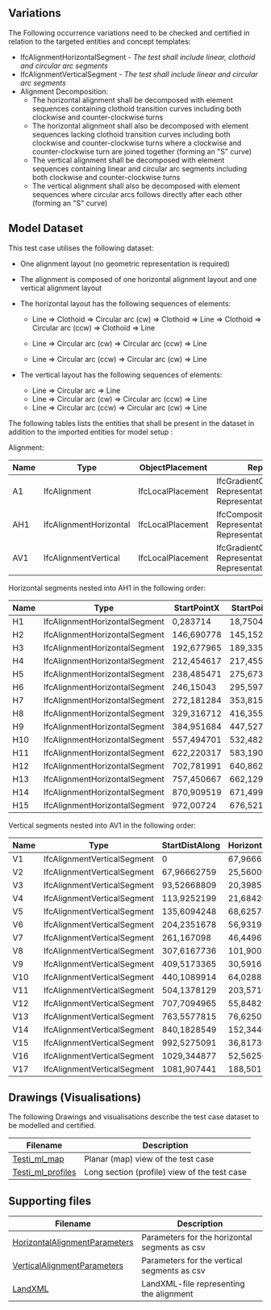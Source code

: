 ## Variations
The Following occurrence variations need to be checked and certified in relation to the targeted entities and concept templates:

- IfcAlignmentHorizontalSegment - *The test shall include linear, clothoid and circular arc segments*
- IfcAlignmentVerticalSegment - *The test shall include linear and circular arc segments*
- Alignment Decomposition:
  - The horizontal alignment shall be decomposed with element sequences containing clothoid transition curves including both clockwise and counter-clockwise turns
  - The horizontal alignment shall also be decomposed with element sequences lacking clothoid transition curves including both clockwise and counter-clockwise turns where a clockwise and counter-clockwise turn are joined together (forming an "S" curve)
  - The vertical alignment shall be decomposed with element sequences containing linear and circular arc segments including both clockwise and counter-clockwise turns
  - The vertical alignment shall also be decomposed with element sequences where circular arcs follows directly after each other (forming an "S" curve)

## Model Dataset
This test case utilises the following dataset:

- One alignment layout (no geometric representation is required)
- The alignment is composed of one horizontal alignment layout and one vertical alignment layout
- The horizontal layout has the following sequences of elements:

  - Line => Clothoid => Circular arc (cw) => Clothoid => Line => Clothoid => Circular arc (ccw) => Clothoid => Line

  - Line => Circular arc (cw) => Circular arc (ccw) => Line

  - Line => Circular arc (ccw) => Circular arc (cw) => Line
- The vertical layout has the following sequences of elements:

  - Line => Circular arc => Line
  - Line => Circular arc (cw) => Circular arc (ccw) => Line
  - Line => Circular arc (ccw) => Circular arc (cw) => Line

The following tables lists the entities that shall be present in the dataset in addition to the imported entities for model setup :

Alignment:

| Name | Type                   | ObjectPlacement   | Representation                                               |
| ---- | ---------------------- | ----------------- | ------------------------------------------------------------ |
| A1   | IfcAlignment           | IfcLocalPlacement | IfcGradientCurve<br />RepresentationIdentifier="Axis"<br />RepresentationType="Curve3D" |
| AH1  | IfcAlignmentHorizontal | IfcLocalPlacement | IfcCompositeCurve<br />RepresentationIdentifier="Axis"<br />RepresentationType="Curve2D" |
| AV1  | IfcAlignmentVertical   | IfcLocalPlacement | IfcGradientCurve<br />RepresentationIdentifier="Axis"<br />RepresentationType="Curve3D" |

Horizontal segments nested into AH1 in the following order:

| Name | Type                          | StartPointX | StartPointY | StartDirection | StartRadius | EndRadius | Length     | Type_1      |
| ---- | ----------------------------- | ----------- | ----------- | -------------- | ----------- | --------- | ---------- | ----------- |
| H1   | IfcAlignmentHorizontalSegment | 0,283714    | 18,750471   | 0,712199896    | 0           | 0         | 193,4232   | LINE        |
| H2   | IfcAlignmentHorizontalSegment | 146,690778  | 145,152631  | 0,712199906    | 0           | 200       | 63,845     | CLOTHOID    |
| H3   | IfcAlignmentHorizontalSegment | 192,677965  | 189,335669  | 0,871812399    | 200         | 200       | 34,420584  | CIRCULARARC |
| H4   | IfcAlignmentHorizontalSegment | 212,454617  | 217,455754  | 1,043915278    | 200         | 0         | 63,845     | CLOTHOID    |
| H5   | IfcAlignmentHorizontalSegment | 238,485471  | 275,673937  | 1,203527843    | 0           | 0         | 21,346852  | LINE        |
| H6   | IfcAlignmentHorizontalSegment | 246,15043   | 295,597202  | 1,20352782     | 0           | -200      | 63,845     | CLOTHOID    |
| H7   | IfcAlignmentHorizontalSegment | 272,181284  | 353,815386  | 1,04391532     | -200        | -200      | 85,355704  | CIRCULARARC |
| H8   | IfcAlignmentHorizontalSegment | 329,316712  | 416,355174  | 0,617136819    | -200        | 0         | 63,845     | CLOTHOID    |
| H9   | IfcAlignmentHorizontalSegment | 384,951684  | 447,527472  | 0,457524298    | 0           | 0         | 192,323738 | LINE        |
| H10  | IfcAlignmentHorizontalSegment | 557,494701  | 532,482327  | 0,457524293    | 200         | 200       | 82,814142  | CIRCULARARC |
| H11  | IfcAlignmentHorizontalSegment | 622,220317  | 583,190771  | 0,871595018    | -200        | -200      | 100,11889  | CIRCULARARC |
| H12  | IfcAlignmentHorizontalSegment | 702,781991  | 640,862461  | 0,371000558    | 0           | 0         | 58,659577  | LINE        |
| H13  | IfcAlignmentHorizontalSegment | 757,450667  | 662,129379  | 0,371000555    | -200        | -200      | 115,440984 | CIRCULARARC |
| H14  | IfcAlignmentHorizontalSegment | 870,909519  | 671,499388  | 6,076980939    | 200         | 200       | 102,335082 | CIRCULARARC |
| H15  | IfcAlignmentHorizontalSegment | 972,00724   | 676,521331  | 0,305471033    | 0           | 0         | 28,790227  | LINE        |

Vertical segments nested into AV1 in the following order:

| Name | Type                        | StartDistAlong | HorizontalLength | StartHeight | StartGradient | EndGradient  | Radius | Type_1           |
| ---- | --------------------------- | -------------- | ---------------- | ----------- | ------------- | ------------ | ------ | ---------------- |
| V1   | IfcAlignmentVerticalSegment | 0              | 67,96662759      | 43,475329   | -0,007734105  | -0,007734105 | 0      | CONSTANTGRADIENT |
| V2   | IfcAlignmentVerticalSegment | 67,96662759    | 25,56006049      | 42,94966796 | -0,007734105  | -0,007734105 | -300   | CIRCULARARC      |
| V3   | IfcAlignmentVerticalSegment | 93,52668809    | 20,39853177      | 41,66031927 | -0,093338018  | -0,093338018 | 0      | CONSTANTGRADIENT |
| V4   | IfcAlignmentVerticalSegment | 113,9252199    | 21,6842049       | 39,75636075 | -0,093338018  | -0,093338018 | 300    | CIRCULARARC      |
| V5   | IfcAlignmentVerticalSegment | 135,6094248    | 68,62574308      | 38,52203122 | -0,020657799  | -0,020657799 | 0      | CONSTANTGRADIENT |
| V6   | IfcAlignmentVerticalSegment | 204,2351678    | 56,93193013      | 37,10437443 | -0,020657799  | -0,020657799 | 2000   | CIRCULARARC      |
| V7   | IfcAlignmentVerticalSegment | 261,167098     | 46,44967561      | 36,73880354 | 0,007812811   | 0,007812811  | 0      | CONSTANTGRADIENT |
| V8   | IfcAlignmentVerticalSegment | 307,6167736    | 101,9005629      | 37,10170608 | 0,007812811   | 0,007812811  | 2500   | CIRCULARARC      |
| V9   | IfcAlignmentVerticalSegment | 409,5173365    | 30,59165499      | 39,97629696 | 0,048630199   | 0,048630199  | 0      | CONSTANTGRADIENT |
| V10  | IfcAlignmentVerticalSegment | 440,1089914    | 64,02882141      | 41,46397522 | 0,048630199   | 0,048630199  | -1000  | CIRCULARARC      |
| V11  | IfcAlignmentVerticalSegment | 504,1378129    | 203,5716837      | 42,52487872 | -0,01545787   | -0,01545787  | 0      | CONSTANTGRADIENT |
| V12  | IfcAlignmentVerticalSegment | 707,7094965    | 55,84829226      | 39,3780941  | -0,01545787   | -0,01545787  | -1000  | CIRCULARARC      |
| V13  | IfcAlignmentVerticalSegment | 763,5577815    | 76,62507339      | 36,95215385 | -0,071486276  | -0,071486276 | 1000   | CIRCULARARC      |
| V14  | IfcAlignmentVerticalSegment | 840,1828549    | 152,3446543      | 34,42091694 | 0,005320833   | 0,005320833  | 0      | CONSTANTGRADIENT |
| V15  | IfcAlignmentVerticalSegment | 992,5275091    | 36,817362        | 35,23151739 | 0,005320833   | 0,005320833  | 2000   | CIRCULARARC      |
| V16  | IfcAlignmentVerticalSegment | 1029,344877    | 52,56256394      | 35,76637241 | 0,023736122   | 0,023736122  | -1000  | CIRCULARARC      |
| V17  | IfcAlignmentVerticalSegment | 1081,907441    | 188,5015408      | 35,6321942  | -0,028845118  | -0,028845118 | 0      | CONSTANTGRADIENT |

## Drawings (Visualisations)

The following Drawings and visualisations describe the test case dataset to be modelled and certified.

| Filename                                     | Description                                  |
| -------------------------------------------- | -------------------------------------------- |
| [Testi_ml_map](./Testi_ml_map.pdf)           | Planar (map) view of the test case           |
| [Testi_ml_profiles](./Testi_ml_profiles.pdf) | Long section (profile) view of the test case |


## Supporting files

| Filename                                                     | Description                                   |
| ------------------------------------------------------------ | --------------------------------------------- |
| [HorizontalAlignmentParameters](./HorizontalAlignmentParameters.csv) | Parameters for the horizontal segments as csv |
| [VerticalAlignmentParameters](./VerticalAlignmentParameters.csv) | Parameters for the vertical segments as csv   |
| [LandXML](./Testi_101_ml.xml)                                | LandXML-file representing the alignment       |